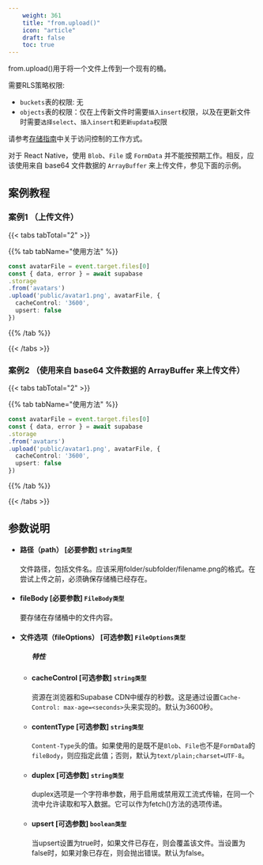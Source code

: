 ```yaml
---
    weight: 361
    title: "from.upload()"
    icon: "article"
    draft: false
    toc: true
---
```


from.upload()用于将一个文件上传到一个现有的桶。


需要RLS策略权限:
  - `buckets`表的权限: 无
  - `objects`表的权限：仅在上传新文件时需要`插入insert`权限，以及在更新文件时需要`选择select`、`插入insert`和`更新updata`权限

请参考[存储指南](/docs/app/storage/storage#access-control)中关于访问控制的工作方式。

对于 React Native，使用 `Blob`、`File` 或 `FormData` 并不能按预期工作。相反，应该使用来自 base64 文件数据的 `ArrayBuffer` 来上传文件，参见下面的示例。



## 案例教程

### 案例1 （上传文件）

{{< tabs tabTotal="2" >}}


{{% tab tabName="使用方法" %}}



  ```ts
const avatarFile = event.target.files[0]
const { data, error } = await supabase
  .storage
  .from('avatars')
  .upload('public/avatar1.png', avatarFile, {
    cacheControl: '3600',
    upsert: false
  })
  ```



{{% /tab %}}

{{< /tabs >}}

### 案例2 （使用来自 base64 文件数据的 ArrayBuffer 来上传文件）

{{< tabs tabTotal="2" >}}


{{% tab tabName="使用方法" %}}



  ```ts
const avatarFile = event.target.files[0]
const { data, error } = await supabase
  .storage
  .from('avatars')
  .upload('public/avatar1.png', avatarFile, {
    cacheControl: '3600',
    upsert: false
  })
  ```



{{% /tab %}}

{{< /tabs >}}















## 参数说明

<ul className="method-list-group">
  
<li className="method-list-item">
  <h4 className="method-list-item-label">
    <span className="method-list-item-label-name">
      路径（path）
    </span>
    <span className="method-list-item-label-badge required">
      [必要参数]
    </span>
    <span className="method-list-item-validation">
      <code>string类型</code>
    </span>
  </h4>
  <div class="method-list-item-description">

文件路径，包括文件名。应该采用folder/subfolder/filename.png的格式。在尝试上传之前，必须确保存储桶已经存在。

  </div>
  
</li>



<li className="method-list-item">
  <h4 className="method-list-item-label">
    <span className="method-list-item-label-name">
      fileBody
    </span>
    <span className="method-list-item-label-badge required">
      [必要参数]
    </span>
    <span className="method-list-item-validation">
      <code>FileBody类型</code>
    </span>
  </h4>
  <div class="method-list-item-description">

要存储在存储桶中的文件内容。

  </div>
  
</li>





<li className="method-list-item">
  <h4 className="method-list-item-label">
    <span className="method-list-item-label-name">
      文件选项（fileOptions）
    </span>
    <span className="method-list-item-label-badge required">
      [可选参数]
    </span>
    <span className="method-list-item-validation">
      <code>FileOptions类型</code> 
    </span>
  </h4>

  
<ul className="method-list-group">
  <h5 class="method-list-title method-list-title-isChild expanded">特性</h5>

<li className="method-list-item">
  <h4 className="method-list-item-label">
    <span className="method-list-item-label-name">
      cacheControl
    </span>
    <span className="method-list-item-label-badge required">
      [可选参数]
    </span>
    <span className="method-list-item-validation">
      <code>string类型</code>
    </span>
  </h4>
  <div class="method-list-item-description">

资源在浏览器和Supabase CDN中缓存的秒数。这是通过设置`Cache-Control: max-age=<seconds>`头来实现的。默认为3600秒。

  </div>
  
</li>


<li className="method-list-item">
  <h4 className="method-list-item-label">
    <span className="method-list-item-label-name">
      contentType
    </span>
    <span className="method-list-item-label-badge required">
      [可选参数]
    </span>
    <span className="method-list-item-validation">
      <code>string类型</code>
    </span>
  </h4>
  <div class="method-list-item-description">

`Content-Type`头的值。如果使用的是既不是`Blob`、`File`也不是`FormData`的`fileBody`，则应指定此值；否则，默认为`text/plain;charset=UTF-8`。

  </div>
  
</li>


<li className="method-list-item">
  <h4 className="method-list-item-label">
    <span className="method-list-item-label-name">
      duplex
    </span>
    <span className="method-list-item-label-badge required">
      [可选参数]
    </span>
    <span className="method-list-item-validation">
      <code>string类型</code>
    </span>
  </h4>
  <div class="method-list-item-description">

duplex选项是一个字符串参数，用于启用或禁用双工流式传输，在同一个流中允许读取和写入数据。它可以作为fetch()方法的选项传递。

  </div>
  
</li>


<li className="method-list-item">
  <h4 className="method-list-item-label">
    <span className="method-list-item-label-name">
      upsert
    </span>
    <span className="method-list-item-label-badge required">
      [可选参数]
    </span>
    <span className="method-list-item-validation">
      <code>boolean类型</code>
    </span>
  </h4>
  <div class="method-list-item-description">

当upsert设置为true时，如果文件已存在，则会覆盖该文件。当设置为false时，如果对象已存在，则会抛出错误。默认为false。

  </div>
  
</li>



</ul>

</li>


</ul>
